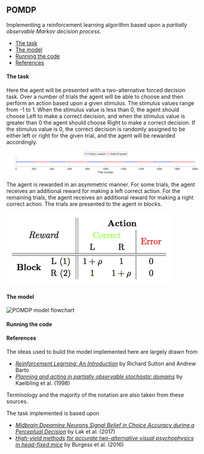 ## POMDP

Implementing a reinforcement learning algorithm based upon a _partially observable Markov decision process_. 

* [The task](#the-task)
* [The model](#the-model)
* [Running the code](#running-the-code)
* [References](#references)

#### The task

Here the agent will be presented with a two-alternative forced decision task. Over a number of trials the agent will be able to choose and then perform an action based upon a given stimulus. The stimulus values range from -1 to 1. When the stimulus value is less than 0, the agent should choose Left to make a correct decision, and when the stimulus value is greater than 0 the agent should choose Right to make a correct decision. If the stimulus value is 0, the correct decision is randomly assigned to be either left or right for the given trial, and the agent will be rewarded accordingly.

![Block structure](img/blockReward.png)

The agent is rewarded in an asymmetric manner. For some trials, the agent receives an additional reward for making a left correct action. For the remaining trials, the agent receives an additional reward for making a right correct action. The trials are presented to the agent in blocks.

![Reward structure](img/reward.png)


#### The model

![POMDP model flowchart](img/POMDPflowchart.png)


#### Running the code


#### References

The ideas used to build the model implemented here are largely drawn from 
* [_Reinforcement Learning: An Introduction_](http://people.inf.elte.hu/lorincz/Files/RL_2006/SuttonBook.pdf) by Richard Sutton and Andrew Barto
* [_Planning and acting in partially observable stochastic domains_](https://doi.org/10.1016/S0004-3702(98)00023-X) by Kaelbling et al. (1998)

Terminology and the majority of the notation are also taken from these sources.

The task implemented is based upon
* [_Midbrain Dopamine Neurons Signal Belief in Choice Accuracy during a Perceptual Decision_](http://dx.doi.org/10.1016/j.cub.2017.02.026) by Lak et al. (2017)
* [_High-yield methods for accurate two-alternative visual psychophysics in head-fixed mice_](http://dx.doi.org/10.1101/051912) by Burgess et al. (2016)

